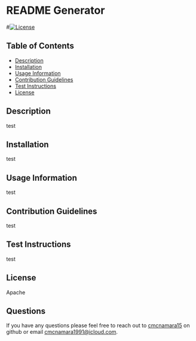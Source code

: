 
# README Generator


#[![License](https://img.shields.io/badge/License-Apache_2.0-blue.svg)](https://opensource.org/licenses/Apache-2.0)
    

## Table of Contents 
- [Description](#description)
- [Installation](#installation)
- [Usage Information](#usage-information)
- [Contribution Guidelines](#contribution-guidelines)
- [Test Instructions](#test-instructions)
- [License](#license)

## Description
test

## Installation
test

## Usage Information
test

## Contribution Guidelines 
test

## Test Instructions
test

## License
Apache

## Questions 
If you have any questions please feel free to reach out to [cmcnamara15](https://github.com/cmcnamara15) on github or email cmcnamara1991@icloud.com.

